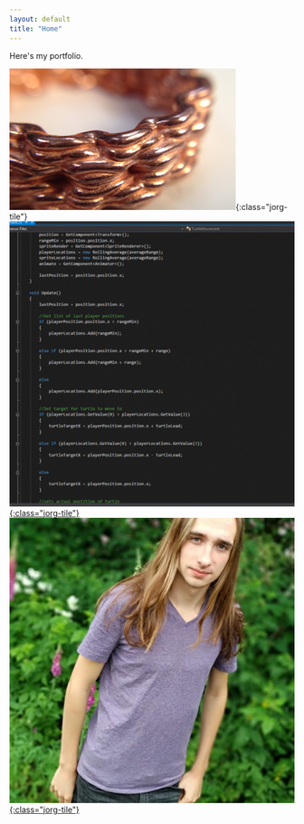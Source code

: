 ```yaml
---
layout: default
title: "Home"
---
```


Here's my portfolio.

![this is a ring](images/ring.jpg "ring"){:class="jorg-tile"} [![this is code](images/code.png "code"){:class="jorg-tile"}](./code) [![this is me](images/jorg.jpg "jorg"){:class="jorg-tile"}](./02_about)
